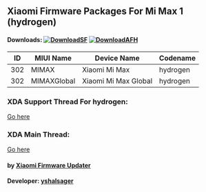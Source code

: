 ## Xiaomi Firmware Packages For Mi Max 1 (hydrogen)

#### Downloads: [![DownloadSF](https://img.shields.io/badge/Download-SourceForge-orange.svg)](https://sourceforge.net/projects/yshalsager/files/Stable) [![DownloadAFH](https://img.shields.io/badge/Download-AndroidFileHost-brightgreen.svg)](https://www.androidfilehost.com/?w=files&flid=268046)

| ID | MIUI Name | Device Name | Codename |
| --- | --- | --- | --- |
| 302 | MIMAX | Xiaomi Mi Max | hydrogen |
| 302 | MIMAXGlobal | Xiaomi Mi Max Global | hydrogen |

### XDA Support Thread For hydrogen:
[Go here](https://forum.xda-developers.com/mi-max/development/firmware-xiaomi-mi-max-t3741655)

### XDA Main Thread:
[Go here](https://forum.xda-developers.com/android/software-hacking/devices-yshalsager-t3741446)

#### by [Xiaomi Firmware Updater](https://github.com/XiaomiFirmwareUpdater)
#### Developer: [yshalsager](https://github.com/yshalsager)
